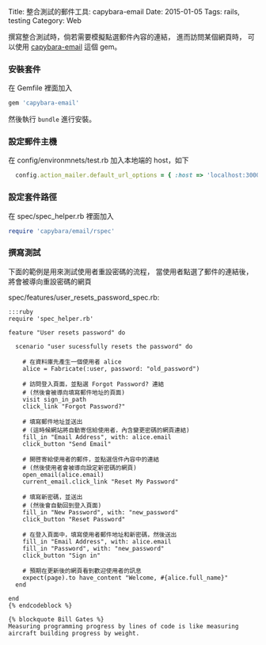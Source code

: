 Title: 整合測試的郵件工具: capybara-email
Date: 2015-01-05
Tags: rails, testing
Category: Web


撰寫整合測試時，倘若需要模擬點選郵件內容的連結，
進而訪問某個網頁時，
可以使用 [capybara-email](https://github.com/dockyard/capybara-email) 這個 gem。

### 安裝套件

在 Gemfile 裡面加入
```ruby
gem 'capybara-email'
```
然後執行 `bundle` 進行安裝。

### 設定郵件主機

在 config/environmnets/test.rb 加入本地端的 host，如下
```ruby
  config.action_mailer.default_url_options = { :host => 'localhost:3000' }
```

### 設定套件路徑

在 spec/spec_helper.rb 裡面加入
```ruby
require 'capybara/email/rspec'
```

### 撰寫測試

下面的範例是用來測試使用者重設密碼的流程，
當使用者點選了郵件的連結後，將會被導向重設密碼的網頁

spec/features/user_resets_password_spec.rb:

    :::ruby
    require 'spec_helper.rb'

    feature "User resets password" do

      scenario "user sucessfully resets the password" do

        # 在資料庫先產生一個使用者 alice
        alice = Fabricate(:user, password: "old_password")

        # 訪問登入頁面，並點選 Forgot Password? 連結
        # (然後會被導向填寫郵件地址的頁面)
        visit sign_in_path
        click_link "Forgot Password?"

        # 填寫郵件地址並送出
        # (這時候網站將自動寄信給使用者，內含變更密碼的網頁連結)
        fill_in "Email Address", with: alice.email
        click_button "Send Email"

        # 開啓寄給使用者的郵件，並點選信件內容中的連結
        # (然後使用者會被導向設定新密碼的網頁)
        open_email(alice.email)
        current_email.click_link "Reset My Password"

        # 填寫新密碼，並送出
        # (然後會自動回到登入頁面)
        fill_in "New Password", with: "new_password"
        click_button "Reset Password"

        # 在登入頁面中，填寫使用者郵件地址和新密碼，然後送出
        fill_in "Email Address", with: alice.email
        fill_in "Password", with: "new_password"
        click_button "Sign in"

        # 預期在更新後的網頁看到歡迎使用者的訊息
        expect(page).to have_content "Welcome, #{alice.full_name}"
      end

    end
    {% endcodeblock %}

    {% blockquote Bill Gates %}
    Measuring programming progress by lines of code is like measuring aircraft building progress by weight.
